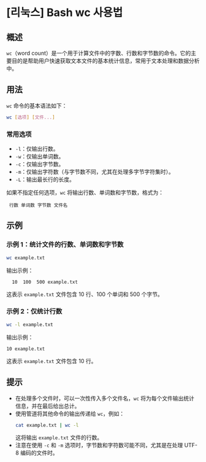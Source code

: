 # [리눅스] Bash wc 사용법

## 概述
`wc`（word count）是一个用于计算文件中的字数、行数和字节数的命令。它的主要目的是帮助用户快速获取文本文件的基本统计信息，常用于文本处理和数据分析中。

## 用法
`wc` 命令的基本语法如下：

```bash
wc [选项] [文件...]
```

### 常用选项
- `-l`：仅输出行数。
- `-w`：仅输出单词数。
- `-c`：仅输出字节数。
- `-m`：仅输出字符数（与字节数不同，尤其在处理多字节字符集时）。
- `-L`：输出最长行的长度。

如果不指定任何选项，`wc` 将输出行数、单词数和字节数，格式为：

```
 行数 单词数 字节数 文件名
```

## 示例
### 示例 1：统计文件的行数、单词数和字节数
```bash
wc example.txt
```
输出示例：
```
  10  100  500 example.txt
```
这表示 `example.txt` 文件包含 10 行、100 个单词和 500 个字节。

### 示例 2：仅统计行数
```bash
wc -l example.txt
```
输出示例：
```
10 example.txt
```
这表示 `example.txt` 文件包含 10 行。

## 提示
- 在处理多个文件时，可以一次性传入多个文件名，`wc` 将为每个文件输出统计信息，并在最后给出总计。
- 使用管道将其他命令的输出传递给 `wc`，例如：
  ```bash
  cat example.txt | wc -l
  ```
  这将输出 `example.txt` 文件的行数。
- 注意在使用 `-c` 和 `-m` 选项时，字节数和字符数可能不同，尤其是在处理 UTF-8 编码的文件时。